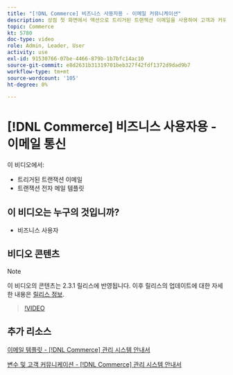 ```yaml
---
title: "[!DNL Commerce] 비즈니스 사용자용 - 이메일 커뮤니케이션"
description: 상점 첫 화면에서 액션으로 트리거된 트랜잭션 이메일을 사용하여 고객과 커뮤니케이션합니다. 스토어에 대한 이메일 템플릿을 사용자 정의하고 구성합니다.
topic: Commerce
kt: 5780
doc-type: video
role: Admin, Leader, User
activity: use
exl-id: 91530766-07be-4466-879b-1b7bfc14ac10
source-git-commit: e8d2631b31319701beb327f42fdf1372d9dad9b7
workflow-type: tm+mt
source-wordcount: '105'
ht-degree: 0%

---
```


# [!DNL Commerce] 비즈니스 사용자용 - 이메일 통신

이 비디오에서:

- 트리거된 트랜잭션 이메일
- 트랜잭션 전자 메일 템플릿

## 이 비디오는 누구의 것입니까?

- 비즈니스 사용자

## 비디오 콘텐츠

>[!NOTE]
>
>이 비디오의 콘텐츠는 2.3.1 릴리스에 반영됩니다. 이후 릴리스의 업데이트에 대한 자세한 내용은 [릴리스 정보](https://experienceleague.adobe.com/docs/commerce-operations/release/notes/overview.html).

>[!VIDEO](https://video.tv.adobe.com/v/36190?quality=12&learn=on)

## 추가 리소스

[이메일 템플릿 - [!DNL Commerce] 관리 시스템 안내서](https://experienceleague.adobe.com/docs/commerce-admin/systems/communications/email-templates.html)

[변수 및 고객 커뮤니케이션 - [!DNL Commerce] 관리 시스템 안내서](https://experienceleague.adobe.com/docs/commerce-admin/systems/introduction.html#variables-and-customer-communications)
